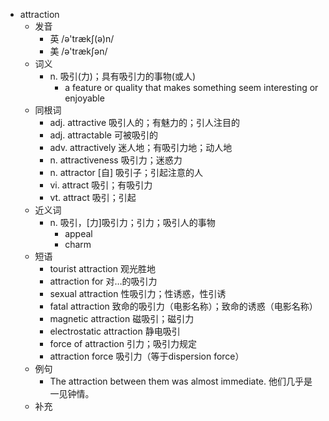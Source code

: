 - attraction
  - 发音
    - 英 /ə'trækʃ(ə)n/
    - 美 /ə'trækʃən/
  - 词义
    - n. 吸引(力)；具有吸引力的事物(或人)
      - a feature or quality that makes something seem interesting or enjoyable
  - 同根词
    - adj. attractive 吸引人的；有魅力的；引人注目的
    - adj. attractable 可被吸引的
    - adv. attractively 迷人地；有吸引力地；动人地
    - n. attractiveness 吸引力；迷惑力
    - n. attractor [自] 吸引子；引起注意的人
    - vi. attract 吸引；有吸引力
    - vt. attract 吸引；引起
  - 近义词
    - n. 吸引，[力]吸引力；引力；吸引人的事物
      - appeal
      - charm
  - 短语
    - tourist attraction 观光胜地
    - attraction for 对…的吸引力
    - sexual attraction 性吸引力；性诱惑，性引诱
    - fatal attraction 致命的吸引力（电影名称）；致命的诱惑（电影名称）
    - magnetic attraction 磁吸引；磁引力
    - electrostatic attraction 静电吸引
    - force of attraction 引力；吸引力规定
    - attraction force 吸引力（等于dispersion force）
  - 例句
    - The attraction between them was almost immediate. 他们几乎是一见钟情。
  - 补充